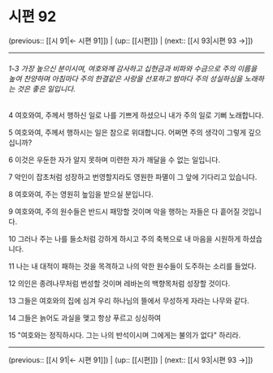 # 시편 92

(previous:: [[시 91|← 시편 91]]) | (up:: [[시편]]) | (next:: [[시 93|시편 93 →]])

***
###### 1-3 가장 높으신 분이시여, 여호와께 감사하고 십현금과 비파와 수금으로 주의 이름을 높여 찬양하며 아침마다 주의 한결같은 사랑을 선포하고 밤마다 주의 성실하심을 노래하는 것은 좋은 일입니다. 



4 
여호와여, 주께서 행하신 일로 나를 기쁘게 하셨으니 내가 주의 일로 기뻐 노래합니다. 



5 
여호와여, 주께서 행하시는 일은 참으로 위대합니다. 어쩌면 주의 생각이 그렇게 깊으십니까? 



6 
이것은 우둔한 자가 알지 못하며 미련한 자가 깨달을 수 없는 일입니다. 



7 
악인이 잡초처럼 성장하고 번영할지라도 영원한 파멸이 그 앞에 기다리고 있습니다. 



8 
여호와여, 주는 영원히 높임을 받으실 분입니다. 



9 
여호와여, 주의 원수들은 반드시 패망할 것이며 악을 행하는 자들은 다 흩어질 것입니다. 



10 
그러나 주는 나를 들소처럼 강하게 하시고 주의 축복으로 내 마음을 시원하게 하셨습니다. 



11 
나는 내 대적이 패하는 것을 목격하고 나의 악한 원수들이 도주하는 소리를 들었다. 



12 
의인은 종려나무처럼 번성할 것이며 레바논의 백향목처럼 성장할 것이다. 



13 
그들은 여호와의 집에 심겨 우리 하나님의 뜰에서 무성하게 자라는 나무와 같다. 



14 
그들은 늙어도 과실을 맺고 항상 푸르고 싱싱하여 



15 
"여호와는 정직하시다. 그는 나의 반석이시며 그에게는 불의가 없다" 하리라.

***

(previous:: [[시 91|← 시편 91]]) | (up:: [[시편]]) | (next:: [[시 93|시편 93 →]])
